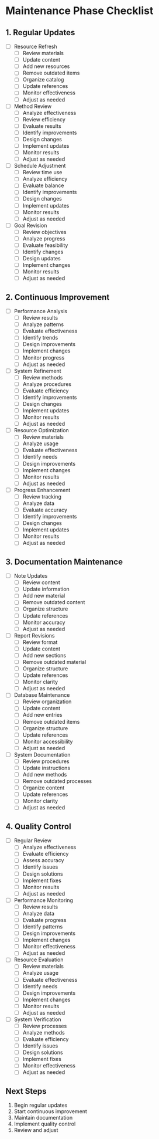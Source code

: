 # Maintenance Phase Checklist

## 1. Regular Updates
- [ ] Resource Refresh
  - [ ] Review materials
  - [ ] Update content
  - [ ] Add new resources
  - [ ] Remove outdated items
  - [ ] Organize catalog
  - [ ] Update references
  - [ ] Monitor effectiveness
  - [ ] Adjust as needed

- [ ] Method Review
  - [ ] Analyze effectiveness
  - [ ] Review efficiency
  - [ ] Evaluate results
  - [ ] Identify improvements
  - [ ] Design changes
  - [ ] Implement updates
  - [ ] Monitor results
  - [ ] Adjust as needed

- [ ] Schedule Adjustment
  - [ ] Review time use
  - [ ] Analyze efficiency
  - [ ] Evaluate balance
  - [ ] Identify improvements
  - [ ] Design changes
  - [ ] Implement updates
  - [ ] Monitor results
  - [ ] Adjust as needed

- [ ] Goal Revision
  - [ ] Review objectives
  - [ ] Analyze progress
  - [ ] Evaluate feasibility
  - [ ] Identify changes
  - [ ] Design updates
  - [ ] Implement changes
  - [ ] Monitor results
  - [ ] Adjust as needed

## 2. Continuous Improvement
- [ ] Performance Analysis
  - [ ] Review results
  - [ ] Analyze patterns
  - [ ] Evaluate effectiveness
  - [ ] Identify trends
  - [ ] Design improvements
  - [ ] Implement changes
  - [ ] Monitor progress
  - [ ] Adjust as needed

- [ ] System Refinement
  - [ ] Review methods
  - [ ] Analyze procedures
  - [ ] Evaluate efficiency
  - [ ] Identify improvements
  - [ ] Design changes
  - [ ] Implement updates
  - [ ] Monitor results
  - [ ] Adjust as needed

- [ ] Resource Optimization
  - [ ] Review materials
  - [ ] Analyze usage
  - [ ] Evaluate effectiveness
  - [ ] Identify needs
  - [ ] Design improvements
  - [ ] Implement changes
  - [ ] Monitor results
  - [ ] Adjust as needed

- [ ] Progress Enhancement
  - [ ] Review tracking
  - [ ] Analyze data
  - [ ] Evaluate accuracy
  - [ ] Identify improvements
  - [ ] Design changes
  - [ ] Implement updates
  - [ ] Monitor results
  - [ ] Adjust as needed

## 3. Documentation Maintenance
- [ ] Note Updates
  - [ ] Review content
  - [ ] Update information
  - [ ] Add new material
  - [ ] Remove outdated content
  - [ ] Organize structure
  - [ ] Update references
  - [ ] Monitor accuracy
  - [ ] Adjust as needed

- [ ] Report Revisions
  - [ ] Review format
  - [ ] Update content
  - [ ] Add new sections
  - [ ] Remove outdated material
  - [ ] Organize structure
  - [ ] Update references
  - [ ] Monitor clarity
  - [ ] Adjust as needed

- [ ] Database Maintenance
  - [ ] Review organization
  - [ ] Update content
  - [ ] Add new entries
  - [ ] Remove outdated items
  - [ ] Organize structure
  - [ ] Update references
  - [ ] Monitor accessibility
  - [ ] Adjust as needed

- [ ] System Documentation
  - [ ] Review procedures
  - [ ] Update instructions
  - [ ] Add new methods
  - [ ] Remove outdated processes
  - [ ] Organize content
  - [ ] Update references
  - [ ] Monitor clarity
  - [ ] Adjust as needed

## 4. Quality Control
- [ ] Regular Review
  - [ ] Analyze effectiveness
  - [ ] Evaluate efficiency
  - [ ] Assess accuracy
  - [ ] Identify issues
  - [ ] Design solutions
  - [ ] Implement fixes
  - [ ] Monitor results
  - [ ] Adjust as needed

- [ ] Performance Monitoring
  - [ ] Review results
  - [ ] Analyze data
  - [ ] Evaluate progress
  - [ ] Identify patterns
  - [ ] Design improvements
  - [ ] Implement changes
  - [ ] Monitor effectiveness
  - [ ] Adjust as needed

- [ ] Resource Evaluation
  - [ ] Review materials
  - [ ] Analyze usage
  - [ ] Evaluate effectiveness
  - [ ] Identify needs
  - [ ] Design improvements
  - [ ] Implement changes
  - [ ] Monitor results
  - [ ] Adjust as needed

- [ ] System Verification
  - [ ] Review processes
  - [ ] Analyze methods
  - [ ] Evaluate efficiency
  - [ ] Identify issues
  - [ ] Design solutions
  - [ ] Implement fixes
  - [ ] Monitor effectiveness
  - [ ] Adjust as needed

## Next Steps
1. Begin regular updates
2. Start continuous improvement
3. Maintain documentation
4. Implement quality control
5. Review and adjust 
